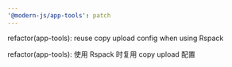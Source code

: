 ```yaml
---
'@modern-js/app-tools': patch
---
```


refactor(app-tools): reuse copy upload config when using Rspack

refactor(app-tools): 使用 Rspack 时复用 copy upload 配置
